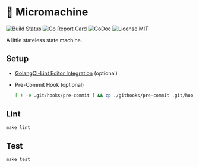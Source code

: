 # 🚗 Micromachine

[![Build Status](https://github.com/MrDaar/micromachine/workflows/build.yaml/badge.svg)](https://github.com/MrDaar/micromachine/actions)
[![Go Report Card](https://goreportcard.com/badge/github.com/MrDaar/micromachine)](https://goreportcard.com/report/github.com/MrDaar/micromachine)
[![GoDoc](https://img.shields.io/badge/godoc-reference-blue.svg?style=flat)](https://godoc.org/github.com/MrDaar/micromachine)
[![License MIT](https://img.shields.io/badge/license-MIT-lightgrey.svg?style=flat)](https://github.com/MrDaar/micromachine/blob/master/LICENSE)

A little stateless state machine.

## Setup

- [GolangCI-Lint Editor Integration](https://github.com/golangci/golangci-lint#editor-integration) (optional)
- Pre-Commit Hook (optional)

    ```bash
    [ ! -e .git/hooks/pre-commit ] && cp ./githooks/pre-commit .git/hooks/pre-commit
    ```

## Lint

```
make lint
```

## Test

```
make test
```
